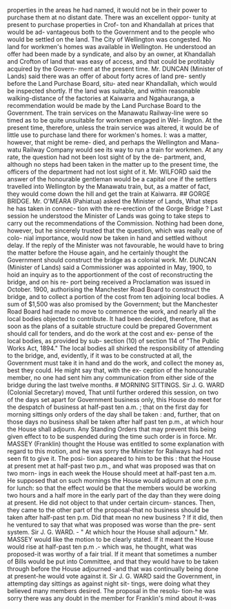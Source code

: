 properties in the areas he had named, it would not be in their power to purchase them at no distant date. There was an excellent oppor- tunity at present to purchase properties in Crof- ton and Khandallah at prices that would be ad- vantageous both to the Government and to the people who would be settled on the land. The City of Wellington was congested. No land for workmen's homes was available in Wellington. He understood an offer had been made by a syndicate, and also by an owner, at Khandallah and Crofton of land that was easy of access, and that could be protitably acquired by the Govern- ment at the present time. Mr. DUNCAN (Minister of Lands) said there was an offer of about forty acres of land pre- sently before the Land Purchase Board, situ- ated near Khandallah, which would be inspected shortly. If the land was suitable, and within reasonable walking-distance of the factories at Kaiwarra and Ngahauranga, a recommendation would be made by the Land Purchase Board to the Government. The train services on the Manawatu Railway-line were so timed as to be quite unsuitable for workmen engaged in Wel- lington. At the present time, therefore, unless the train service was altered, it would be of little use to purchase land there for workmen's homes. I: was a matter, however, that might be reme- died, and perhaps the Wellington and Mana- watu Railway Company would see its way to run a train for workmen. At any rate, the question had not been lost sight of by the de- partment, and, although no steps had been taken in the matter up to the present time, the officers of the department had not lost sight of it. Mr. WILFORD said the answer of the honourable gentleman would be a capital one if the settlers travelled into Wellington by the Manawatu train, but, as a matter of fact, they would come down the hill and get the train at Kaiwarra. ## GORGE BRIDGE. Mr. O'MEARA (Pahiatua) asked the Minister of Lands, What steps he has taken in connec- tion with the re-erection of the Gorge Bridge ? Last session he understood the Minister of Lands was going to take steps to carry out the recommendations of the Commission. Nothing had been done, however, but he sincerely trusted that the question, which was really one of colo- nial importance, would now be taken in hand and settled without delay. If the reply of the Minister was not favourable, he would have to bring the matter before the House again, and he certainly thought the Government should construct the bridge as a colonial work. Mr. DUNCAN (Minister of Lands) said a Commissioner was appointed in May, 1900, to hoid an inquiry as to the apportionment of the cost of reconstructing the bridge, and on his re- port being received a Proclamation was issued in October. 1900, authorising the Manchester Road Board to construct the bridge, and to collect a portion of the cost from ten adjoining local bodies. A sum of $1,500 was also promised by the Government; but the Manchester Road Board had made no move to commence the work, and nearly all the local bodies objected to contribute. It had been decided, therefore, that as soon as the plans of a suitable structure could be prepared Government should call for tenders, and do the work at the cost and ex- pense of the local bodies, as provided by sub- section (10) of section 114 of "The Public Works Act, 1894." The local bodies all shirked the responsibility of attending to the bridge, and, evidently, if it was to be constructed at all, the Government must take it in hand and do the work, and collect the money as, best they could. He might say that, with the ex- ception of the honourable member, no one had sent him any communication from either side of the bridge during the last twelve months. # MORNING SITTINGS. Sir J. G. WARD (Colonial Secretary) moved, That until further ordered this session, on two of the days set apart for Government business only, this House do meet for the despatch of business at half-past ten a.m. ; that on the first day for morning sittings only orders of the day shall be taken : and, further, that on those days no business shall be taken after half past ten p.m., at which hour the House shall adjourn. Any Standing Orders that may prevent this being given effect to to be suspended during the time such order is in force. Mr. MASSEY (Franklin) thought the House was entitled to some explanation with regard to this motion, and he was sorry the Minister for Railways had not seen fit to give it. The posi- tion appeared to him to be this : that the House at present met at half-past two p.m., and what was proposed was that on two morn- ings in each week the House should meet at half-past ten a.m. He supposed that on such mornings the House would adjourn at one p.m. for lunch: so that the effect would be that the members would be working two hours and a half more in the early part of the day than they were doing at present. He did not object to that under certain circum- stances. Then, they came to the other part of the proposal-that no business should be taken after half-past ten p.m. Did that mean no new business ? If it did, then he ventured to say that what was proposed was worse than the pre- sent system. Sir J. G. WARD. - " At which hour the House shall adjourn." Mr. MASSEY would like the motion to be clearly stated. If it meant the House would rise at half-past ten p.m .- which was, he thought, what was proposed-it was worthy of a fair trial. If it meant that sometimes a number of Bills would be put into Committee, and that they would have to be taken through before the House adjourned -and that was continually being done at present-he would vote against it. Sir J. G. WARD said the Government, in attempting day sittings as against night sit- tings, were doing what they believed many members desired. The proposal in the resolu- tion-he was sorry there was any doubt in the member for Franklin's mind about it-was 